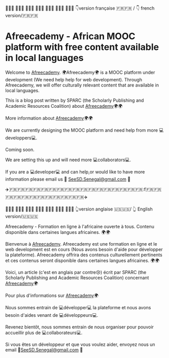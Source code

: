 👩🏾‍🏫 👩🏻‍⚕️ 👩🏿‍💻 👩🏽‍🚀 👩🏻‍🌾 👩🏼‍🔬 👩🏽‍💼 :point_down:version française :fr::fr: / :point_down: french version/:fr::fr:

Afreecademy - African MOOC platform with free content available in local languages
============

Welcome to [Afreecademy](http://afreecademy.org). :earth_africa:Afreecademy:earth_africa: is a MOOC platform under development (We need help help for web development). Through Afreecademy, we will offer culturally relevant content that are available in local languages. 

This is a blog post written by SPARC (the Scholarly Publishing and Academic Resources Coalition) about [Afreecademy](http://www.opportunitiesforafricans.com/2016-opencon-conference-for-studentearly-career-professionals-washington-dc-usa-fully-funded-scholarships-available/):earth_africa::earth_africa:

More information about [Afreecademy](https://www.seesd.org/online-plateform):earth_africa::earth_africa:

We are currently designing the MOOC platform and need help from more :computer:developpers:computer:. 

Coming soon. 

We are setting this up and will need more :computer:collaborators:computer:. 

If you are a :computer:developer:computer: and can help,or would like to have more information please email us :email: SeeSD.Senegal@gmail.com :email:

:airplane::fr::fr::fr::fr::fr::fr::fr::fr::fr::fr::fr::fr::fr::fr::fr::fr::fr::f:fr::fr::fr::fr::fr::fr::fr::fr::fr::fr::fr::fr::airplane:

👩🏾‍🏫 👩🏻‍⚕️ 👩🏿‍💻 👩🏽‍🚀 👩🏻‍🌾 👩🏼‍🔬 👩🏽‍💼 :point_up_2:version anglaise :us::us:/ :point_up_2: English version/:us::us:

Afreecademy - Formation en ligne à l'africaine ouverte à tous. Contenu disponible dans certaines langues africaines. :earth_africa::earth_africa: 

Bienvenue à [Afreecademy](http://afreecademy.org). Afreecademy est une formation en ligne et le web development est en cours (Nous avons besoin d'aide pour développer la plateforme). Afreecademy offrira des contenus culturellement pertinents et ces contenus seront disponible dans certaines langues africaines. :earth_africa::earth_africa:

Voici, un article (c'est en anglais par contre:cry:) écrit par SPARC (the Scholarly Publishing and Academic Resources Coalition) concernant [Afreecademy](http://www.opportunitiesforafricans.com/2016-opencon-conference-for-studentearly-career-professionals-washington-dc-usa-fully-funded-scholarships-available/):earth_africa:

Pour plus d'informations sur [Afreecademy](https://www.seesd.org/online-plateform):earth_africa:

Nous sommes entrain de :computer:développer:computer: la plateforme et nous avons besoin d'aides venant de :computer:développeurs:computer:.   

Revenez bientôt, nous sommes entrain de nous organiser pour pouvoir accueillir plus de :computer:collaborateurs:computer:. 
 
Si vous êtes un développeur et que vous voulez aider, envoyez nous un email :email:SeeSD.Senegal@gmail.com :email:
